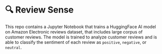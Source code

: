 # 🔍 Review Sense 
This repo contains a Jupyter Notebook that trains a HuggingFace AI model on Amazon Electronic reviews dataset, that includes large corpus of customer reviews. The model is trained to analyze customer reviews and is able to classify the sentiment of each review as `positive`, `negative`, or `neutral`.
